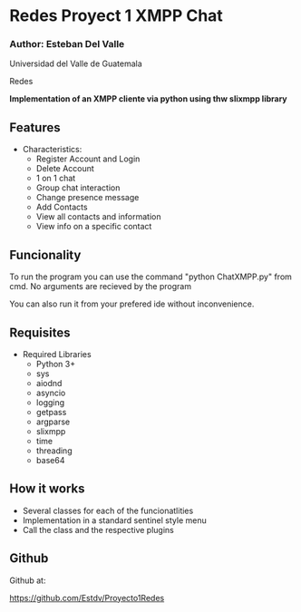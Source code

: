 # Redes Proyect 1 XMPP Chat
 
### Author: Esteban Del Valle

Universidad del Valle de Guatemala

Redes

**Implementation of an XMPP cliente via python using thw slixmpp library**

## Features

* Characteristics:
	* Register Account and Login
	* Delete Account
	* 1 on 1 chat
	* Group chat interaction
	* Change presence message
	* Add Contacts
	* View all contacts and information
	* View info on a specific contact



## Funcionality

To run the program you can use the command "python ChatXMPP.py" from cmd. No arguments are recieved by the program

You can also run it from your prefered ide without inconvenience.


## Requisites

* Required Libraries
	* Python 3+
	* sys
	* aiodnd
	* asyncio
	* logging
	* getpass
	* argparse
	* slixmpp
	* time
	* threading
	* base64


## How it works

* Several classes for each of the funcionatlities
* Implementation in a standard sentinel style menu
* Call the class and the respective plugins


## Github
Github at:

https://github.com/Estdv/Proyecto1Redes
